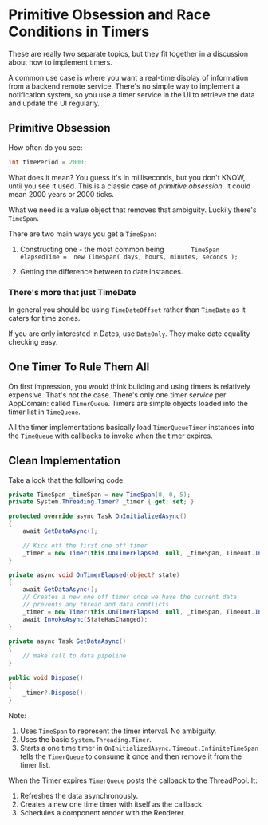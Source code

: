 # Primitive Obsession and Race Conditions in Timers

These are really two separate topics, but they fit together in a discussion about how to implement timers.

A common use case is where you want a real-time display of information from a backend remote service.  There's no simple way to implement a notification system, so you use a timer service in the UI to retrieve the data and update the UI regularly.

## Primitive Obsession

How often do you see:

```csharp
int timePeriod = 2000;
```

What does it mean?  You guess it's in milliseconds, but you don't KNOW, until you see it used.  This is a classic case of *primitive obsession*.  It could mean 2000 years or 2000 ticks.

What we need is a value object that removes that ambiguity.  Luckily there's `TimeSpan`.

There are two main ways you get a `TimeSpan`:

1. Constructing one - the most common being `        TimeSpan elapsedTime = 
            new TimeSpan( days, hours, minutes, seconds );
`
 
1. Getting the difference between to date instances.

###  There's more that just TimeDate

In general you should be using `TimeDateOffset` rather than `TimeDate` as it caters for time zones.

If you are only interested in Dates, use `DateOnly`.  They make date equality checking easy.

## One Timer To Rule Them All

On first impression, you would think building and using timers is relatively expensive.  That's not the case.  There's only one timer *service* per AppDomain: called `TimerQueue`.  Timers are simple objects loaded into the timer list in  `TimeQueue`.

All the timer implementations basically load `TimerQueueTimer` instances into the `TimeQueue` with callbacks to invoke when the timer expires.

## Clean Implementation

Take a look that the following code:

```csharp
private TimeSpan _timeSpan = new TimeSpan(0, 0, 5);
private System.Threading.Timer? _timer { get; set; }

protected override async Task OnInitializedAsync()
{
    await GetDataAsync();

    // Kick off the first one off timer
    _timer = new Timer(this.OnTimerElapsed, null, _timeSpan, Timeout.InfiniteTimeSpan);
}

private async void OnTimerElapsed(object? state)
{
    await GetDataAsync();
    // Creates a new one off timer once we have the current data
    // prevents any thread and data conflicts
    _timer = new Timer(this.OnTimerElapsed, null, _timeSpan, Timeout.InfiniteTimeSpan);
    await InvokeAsync(StateHasChanged);
}

private async Task GetDataAsync()
{
    // make call to data pipeline
}

public void Dispose()
{
    _timer?.Dispose();
}
```

Note: 

1. Uses `TimeSpan` to represent the timer interval.  No ambiguity.
1. Uses the basic `System.Threading.Timer`.
1. Starts a one time timer in `OnInitializedAsync`.  `Timeout.InfiniteTimeSpan` tells the `TimerQueue` to consume it once and then remove it from the timer list.

When the Timer expires `TimerQueue` posts the callback to the ThreadPool.  It:

1. Refreshes the data asynchronously.
1. Creates a new one time timer with itself as the callback.
1. Schedules a component render with the Renderer.




